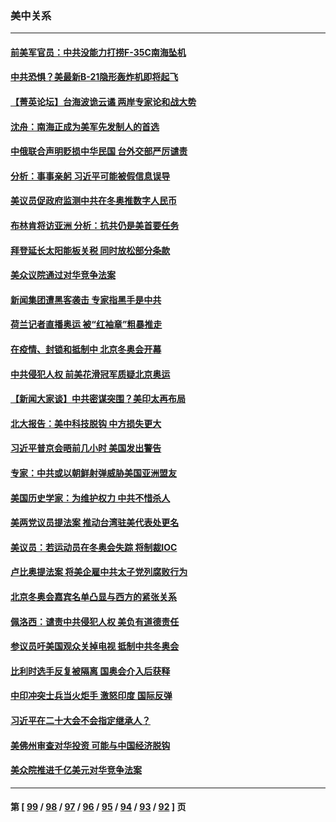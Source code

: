 ### 美中关系
---
#### [前美军官员：中共没能力打捞F-35C南海坠机](../../pages/nf1412576/n13558191.md) 
#### [中共恐惧？美最新B-21隐形轰炸机即将起飞](../../pages/nf1412576/n13552124.md) 
#### [【菁英论坛】台海波诡云谲 两岸专家论和战大势](../../pages/nf1412576/n13557538.md) 
#### [沈舟：南海正成为美军先发制人的首选](../../pages/nf1412576/n13557051.md) 
#### [中俄联合声明贬损中华民国 台外交部严厉谴责](../../pages/nf1412576/n13556449.md) 
#### [分析：事事亲躬 习近平可能被假信息误导](../../pages/nf1412576/n13553817.md) 
#### [美议员促政府监测中共在冬奥推数字人民币](../../pages/nf1412576/n13555999.md) 
#### [布林肯将访亚洲 分析：抗共仍是美首要任务](../../pages/nf1412576/n13555934.md) 
#### [拜登延长太阳能板关税 同时放松部分条款](../../pages/nf1412576/n13555833.md) 
#### [美众议院通过对华竞争法案](../../pages/nf1412576/n13555791.md) 
#### [新闻集团遭黑客袭击 专家指黑手是中共](../../pages/nf1412576/n13555468.md) 
#### [荷兰记者直播奥运 被“红袖章”粗暴推走](../../pages/nf1412576/n13555764.md) 
#### [在疫情、封锁和抵制中 北京冬奥会开幕](../../pages/nf1412576/n13555639.md) 
#### [中共侵犯人权 前美花滑冠军质疑北京奥运](../../pages/nf1412576/n13555294.md) 
#### [【新闻大家谈】中共密谋突围？美印太再布局](../../pages/nf1412576/n13555420.md) 
#### [北大报告：美中科技脱钩 中方损失更大](../../pages/nf1412576/n13555449.md) 
#### [习近平普京会晤前几小时 美国发出警告](../../pages/nf1412576/n13555232.md) 
#### [专家：中共或以朝鲜射弹威胁美国亚洲盟友](../../pages/nf1412576/n13554875.md) 
#### [美国历史学家：为维护权力 中共不惜杀人](../../pages/nf1412576/n13554803.md) 
#### [美两党议员提法案 推动台湾驻美代表处更名](../../pages/nf1412576/n13554417.md) 
#### [美议员：若运动员在冬奥会失踪 将制裁IOC](../../pages/nf1412576/n13554293.md) 
#### [卢比奥提法案 将美企雇中共太子党列腐败行为](../../pages/nf1412576/n13553996.md) 
#### [北京冬奥会嘉宾名单凸显与西方的紧张关系](../../pages/nf1412576/n13553626.md) 
#### [佩洛西：谴责中共侵犯人权 美负有道德责任](../../pages/nf1412576/n13553569.md) 
#### [参议员吁美国观众关掉电视 抵制中共冬奥会](../../pages/nf1412576/n13553540.md) 
#### [比利时选手反复被隔离 国奥会介入后获释](../../pages/nf1412576/n13553358.md) 
#### [中印冲突士兵当火炬手 激怒印度 国际反弹](../../pages/nf1412576/n13553060.md) 
#### [习近平在二十大会不会指定继承人？](../../pages/nf1412576/n13551231.md) 
#### [美佛州审查对华投资 可能与中国经济脱钩](../../pages/nf1412576/n13551954.md) 
#### [美众院推进千亿美元对华竞争法案](../../pages/nf1412576/n13551331.md) 

---
#### 第 [ [99](./99.md) / [98](./98.md) / [97](./97.md) / [96](./96.md) / [95](./95.md) / [94](./94.md) / [93](./93.md) / [92](./92.md) ] 页
